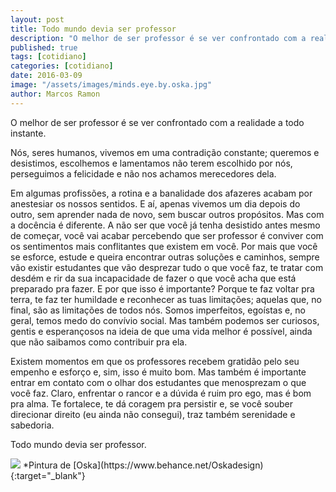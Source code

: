 ```yaml
---
layout: post
title: Todo mundo devia ser professor
description: "O melhor de ser professor é se ver confrontado com a realidade a todo instante"
published: true
tags: [cotidiano]
categories: [cotidiano]
date: 2016-03-09
image: "/assets/images/minds.eye.by.oska.jpg"
author: Marcos Ramon
---
```


O melhor de ser professor é se ver confrontado com a realidade a todo instante. 

Nós, seres humanos, vivemos em uma contradição constante; queremos e desistimos, escolhemos e lamentamos não terem escolhido por nós, perseguimos a felicidade e não nos achamos merecedores dela.

Em algumas profissões, a rotina e a banalidade dos afazeres acabam por anestesiar os nossos sentidos. E aí, apenas vivemos um dia depois do outro, sem aprender nada de novo, sem buscar outros propósitos. Mas com a docência é diferente. A não ser que você já tenha desistido antes mesmo de começar, você vai acabar percebendo que ser professor é conviver com os sentimentos mais conflitantes que existem em você. Por mais que você se esforce, estude e queira encontrar outras soluções e caminhos, sempre vão existir estudantes que vão desprezar tudo o que você faz, te tratar com desdém e rir da sua incapacidade de fazer o que você acha que está preparado pra fazer. E por que isso é importante? Porque te faz voltar pra terra, te faz ter humildade e reconhecer as tuas limitações; aquelas que, no final, são as limitações de todos nós. Somos imperfeitos, egoístas e, no geral, temos medo do convívio social. Mas também podemos ser curiosos, gentis e esperançosos na ideia de que uma vida melhor é possível, ainda que não saibamos como contribuir pra ela.

Existem momentos em que os professores recebem gratidão pelo seu empenho e esforço e, sim, isso é muito bom. Mas também é importante entrar em contato com o olhar dos estudantes que menosprezam o que você faz. Claro, enfrentar o rancor e a dúvida é ruim pro ego, mas é bom pra alma. Te fortalece, te dá coragem pra persistir e, se você souber direcionar direito (eu ainda não consegui), traz também serenidade e sabedoria.

Todo mundo devia ser professor.

<img src="/assets/images/minds.eye.by.oska.jpg">
*Pintura de [Oska](https://www.behance.net/Oskadesign){:target="_blank"}
